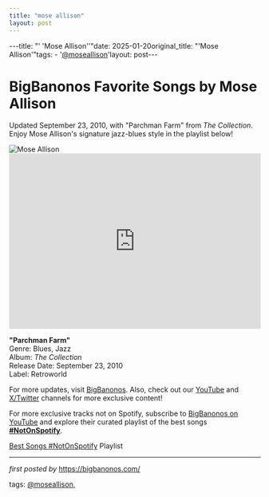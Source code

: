 ```yaml
---
title: "mose allison"
layout: post
---
```

---title: "' 'Mose Allison''"date: 2025-01-20original_title: "'Mose Allison'"tags:  - '[@moseallison](/tags/moseallison/)'layout: post---<!-- Title of the Post --><h1 >BigBanonos Favorite Songs by Mose Allison</h1> <!-- Introductory Text --><p >Updated September 23, 2010, with "Parchman Farm" from <em>The Collection</em>. Enjoy Mose Allison's signature jazz-blues style in the playlist below!</p> <!-- Featured Image --><div > <img src="https://static01.nyt.com/images/2016/11/16/arts/16Allison-Obit-web4/16Allison-Obit-web4-superJumbo.jpg" alt="Mose Allison" /></div> <!-- Spotify Embed --><div > <iframe src="https://open.spotify.com/embed/playlist/5ldBPxRQgKTB3T6Rju1dDz?utm_source=generator" width="100%" height="352" frameBorder="0" allowfullscreen="" allow="autoplay; clipboard-write; encrypted-media; fullscreen; picture-in-picture" loading="lazy"></iframe></div> <!-- Song Information --><div > <p><strong>"Parchman Farm"</strong><br> Genre: Blues, Jazz<br> Album: <em>The Collection</em><br> Release Date: September 23, 2010<br> Label: Retroworld</p></div> <!-- Footer Links --><div > <p>For more updates, visit <a href="https://bigbanonos.com/" target="_blank">BigBanonos</a>. Also, check out our <a href="https://www.youtube.com/[@BigBanonos](/tags/BigBanonos/)" target="_blank">YouTube</a> and <a href="https://x.com/bigbanonos" target="_blank">X/Twitter</a> channels for more exclusive content!</p></div><!--Subscribe and Playlist Links--><div>    <p>For more exclusive tracks not on Spotify, subscribe to <a href="https://www.youtube.com/[@BigBanonos](/tags/BigBanonos/)" target="_blank">BigBanonos on YouTube</a> and explore their curated playlist of the best songs <strong>[#NotOnSpotify](/tags/NotOnSpotify/)</strong>.</p>    <p><a href="https://www.youtube.com/playlist?list=PLtuNtuTatqI0kFahUCbtbfenC_ET5O_tr" target="_blank">Best Songs [#NotOnSpotify](/tags/NotOnSpotify/) Playlist<br /></a></p></div><hr /><p><em>first posted by</em> <a href="https://bigbanonos.com/" rel="noopener" target="_new">https://bigbanonos.com/</a></p><p>tags: [@moseallison](/tags/moseallison/),</p>